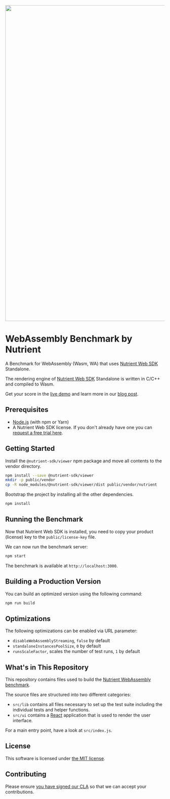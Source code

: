 <center>
  <a href="http://iswebassemblyfastyet.com/">
    <img src="https://www.nutrient.io/assets/images/blog/2018/webassembly-benchmark/article-header.png?commit=d5901d372044382ad59d52a0dac7d4a136db7816" width="1000" style="max-width: 100%;">
  </a>
</center>

# WebAssembly Benchmark by Nutrient

A Benchmark for WebAssembly (Wasm, WA) that uses [Nutrient Web SDK](https://www.nutrient.io/web/) Standalone.

The rendering engine of [Nutrient Web SDK](https://www.nutrient.io/web/) Standalone is written in C/C++ and compiled to Wasm.

Get your score in the [live demo](http://iswebassemblyfastyet.com/) and learn more in our [blog post](https://www.nutrient.io/blog/2018/a-real-world-webassembly-benchmark/).

## Prerequisites

- [Node.js](http://nodejs.org/) (with npm or Yarn)
- A Nutrient Web SDK license. If you don't already have one
  you can [request a free trial here](https://www.nutrient.io/try/).

## Getting Started

Install the `@nutrient-sdk/viewer` npm package and move all contents to the vendor directory.

```bash
npm install --save @nutrient-sdk/viewer
mkdir -p public/vendor
cp -R node_modules/@nutrient-sdk/viewer/dist public/vendor/nutrient
```

Bootstrap the project by installing all the other dependencies.

```bash
npm install
```

## Running the Benchmark

Now that Nutrient Web SDK is installed, you need to copy your product (license) key to the `public/license-key` file.

We can now run the benchmark server:

```bash
npm start
```

The benchmark is available at `http://localhost:3000`.

## Building a Production Version

You can build an optimized version using the following command:

```bash
npm run build
```

## Optimizations

The following optimizations can be enabled via URL parameter:

- `disableWebAssemblyStreaming`, `false` by default
- `standaloneInstancesPoolSize`, `0` by default
- `runsScaleFactor`, scales the number of test runs, `1` by default

## What's in This Repository

This repository contains files used to build the [Nutrient WebAssembly benchmark](http://iswebassemblyfastyet.com/).

The source files are structured into two different categories:

- `src/lib` contains all files necessary to set up the test suite including the individual tests and helper functions.
- `src/ui` contains a [React](https://reactjs.org/) application that is used to render the user interface.

For a main entry point, have a look at `src/index.js`.

## License

This software is licensed under [the MIT license](LICENSE).

## Contributing

Please ensure
[you have signed our CLA](https://www.nutrient.io/guides/web/current/miscellaneous/contributing/) so that we can
accept your contributions.
